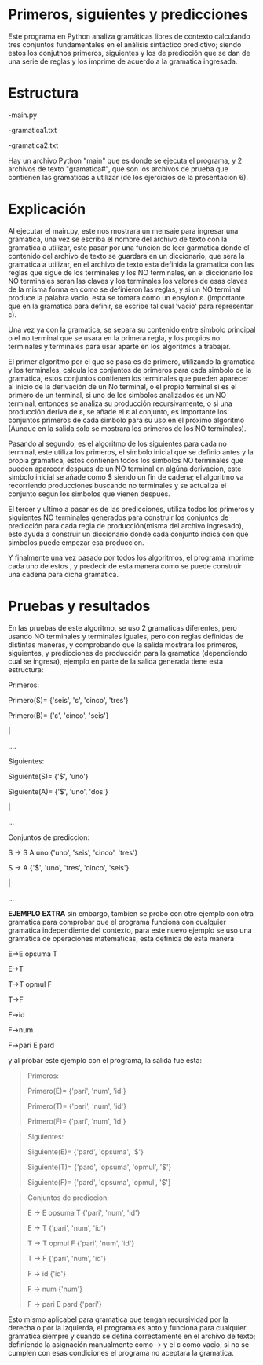 # Primeros, siguientes y predicciones
Este programa en Python analiza gramáticas libres de contexto calculando tres conjuntos fundamentales en el análisis sintáctico predictivo; siendo estos los conjutnos primeros, siguientes y los de predicción que se dan de una serie de reglas y los imprime de acuerdo a la gramatica ingresada.

# Estructura
-main.py

-gramatica1.txt

-gramatica2.txt


Hay un archivo Python "main" que es donde se ejecuta el programa, y 2 archivos de texto "gramatica#", que son los archivos de prueba que contienen las gramaticas a utilizar (de los ejercicios de la presentacion 6).

# Explicación
Al ejecutar el main.py, este nos mostrara un mensaje para ingresar una gramatica, una vez se escriba el nombre del archivo de texto con la gramatica a utilizar, este pasar por una funcion de leer garmatica donde el contenido del archivo de texto se guardara en un diccionario, que sera la gramatica a utilizar, en el archivo de texto esta definida la gramatica con las reglas que sigue de los terminales y los NO terminales, en el diccionario los NO terminales seran las claves y los terminales los valores de esas claves de la misma forma en como se definieron las reglas, y si un NO terminal produce la palabra vacio, esta se tomara como un epsylon ε. (importante que en la gramatica para definir, se escribe tal cual 'vacio' para representar ε).

Una vez ya con la gramatica, se separa su contenido entre simbolo principal o el no terminal que se usara en la primera regla, y los propios no terminales y terminales para usar aparte en los algoritmos a trabajar.

El primer algoritmo por el que se pasa es de primero, utilizando la gramatica y los terminales, calcula los conjuntos de primeros para cada simbolo de la gramatica, estos conjuntos contienen los terminales que pueden aparecer al inicio de la derivación de un No terminal, o el propio terminal si es el primero de un terminal, si uno de los simbolos analizados es un NO terminal, entonces se analiza su producción recursivamente, o si una producción deriva de ε, se añade el ε al conjunto, es importante los conjuntos primeros de cada simbolo para su uso en el proximo algoritmo (Aunque en la salida solo se mostrara los primeros de los NO terminales).

Pasando al segundo, es el algoritmo de los siguientes para cada no terminal, este utiliza los primeros, el simbolo inicial que se definio antes y la propia gramatica, estos contienen todos los simbolos NO terminales que pueden aparecer despues de un NO terminal en algúna derivacion, este simbolo inicial se añade como $ siendo un fin de cadena; el algoritmo va recorriendo producciones buscando no terminales y se actualiza el conjunto segun los simbolos que vienen despues.

El tercer y ultimo a pasar es de las predicciones, utiliza todos los primeros y siguientes NO terminales generados para construir los conjuntos de predicción para cada regla de producción(misma del archivo ingresado), esto ayuda a construir un diccionario donde cada conjunto indica con que simbolos puede empezar esa produccion.

Y finalmente una vez pasado por todos los algoritmos, el programa imprime cada uno de estos , y predecir de esta manera como se puede construir una cadena para dicha gramatica.

# Pruebas y resultados
En las pruebas de este algoritmo, se uso 2 gramaticas diferentes, pero usando NO terminales y terminales iguales, pero con reglas definidas de distintas maneras, y comprobando que la salida mostrara los primeros, siguientes, y predicciones de producción para la gramatica (dependiendo cual se ingresa), ejemplo en parte de la salida generada tiene esta estructura:

 Primeros:
 
  Primero(S)= {'seis', 'ε', 'cinco', 'tres'}

  Primero(B)= {'ε', 'cinco', 'seis'}
  
  |
  
  ....

Siguientes:

  Siguiente(S)= {'$', 'uno'}

  Siguiente(A)= {'$', 'uno', 'dos'}

  |

  ...

Conjuntos de prediccion:

S -> S A uno {'uno', 'seis', 'cinco', 'tres'}

S -> A {'$', 'uno', 'tres', 'cinco', 'seis'}

  |
  
  ...

**EJEMPLO EXTRA**
sin embargo, tambien se probo con otro ejemplo con otra gramatica para comprobar que el programa funciona con cualquier gramatica independiente del contexto, para este nuevo ejemplo se uso una gramatica de operaciones matematicas, esta definida de esta manera

E->E opsuma T

E->T

T->T opmul F

T->F

F->id

F->num

F->pari E pard

y al probar este ejemplo con el programa, la salida fue esta:

>Primeros:
>
>Primero(E)= {'pari', 'num', 'id'}
>
>Primero(T)= {'pari', 'num', 'id'}
>
>Primero(F)= {'pari', 'num', 'id'}

>Siguientes:
>
>Siguiente(E)= {'pard', 'opsuma', '$'}
>
>Siguiente(T)= {'pard', 'opsuma', 'opmul', '$'}
>
>Siguiente(F)= {'pard', 'opsuma', 'opmul', '$'}
>

>Conjuntos de prediccion:
>
>E -> E opsuma T {'pari', 'num', 'id'}
>
>E -> T {'pari', 'num', 'id'}
>
>T -> T opmul F {'pari', 'num', 'id'}
>
>T -> F {'pari', 'num', 'id'}
>
>F -> id {'id'}
>
>F -> num {'num'}
>
>F -> pari E pard {'pari'}


Esto mismo aplicabel para gramatica que tengan recursividad por la derecha o por la izquierda, el programa es apto y funciona para cualquier gramatica siempre y cuando se defina correctamente en el archivo de texto; definiendo la asignación manualmente como -> y el ε como vacio, si no se cumplen con esas condiciones el programa no aceptara la gramatica.
